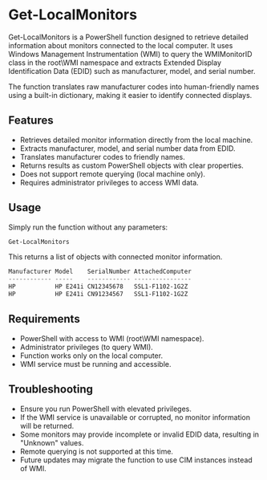 # Get-LocalMonitors
Get-LocalMonitors is a PowerShell function designed to retrieve detailed information about monitors connected to the local computer. It uses Windows Management Instrumentation (WMI) to query the WMIMonitorID class in the root\WMI namespace and extracts Extended Display Identification Data (EDID) such as manufacturer, model, and serial number.

The function translates raw manufacturer codes into human-friendly names using a built-in dictionary, making it easier to identify connected displays.

## Features
- Retrieves detailed monitor information directly from the local machine.
- Extracts manufacturer, model, and serial number data from EDID.
- Translates manufacturer codes to friendly names.
- Returns results as custom PowerShell objects with clear properties.
- Does not support remote querying (local machine only).
- Requires administrator privileges to access WMI data.

## Usage
Simply run the function without any parameters:
```powershell
Get-LocalMonitors
```
This returns a list of objects with connected monitor information.

```powershell
Manufacturer Model    SerialNumber AttachedComputer
------------ -----    ------------ ----------------
HP           HP E241i CN12345678   SSL1-F1102-1G2Z
HP           HP E241i CN91234567   SSL1-F1102-1G2Z
```

## Requirements
- PowerShell with access to WMI (root\WMI namespace).
- Administrator privileges (to query WMI).
- Function works only on the local computer.
- WMI service must be running and accessible.

## Troubleshooting
- Ensure you run PowerShell with elevated privileges.
- If the WMI service is unavailable or corrupted, no monitor information will be returned.
- Some monitors may provide incomplete or invalid EDID data, resulting in "Unknown" values.
- Remote querying is not supported at this time.
- Future updates may migrate the function to use CIM instances instead of WMI.

